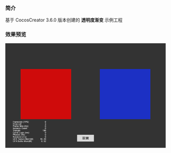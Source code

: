 ### 简介

基于 CocosCreator 3.6.0 版本创建的 **透明度渐变** 示例工程

### 效果预览
![image](../../../gif/202203/2022030501.gif)